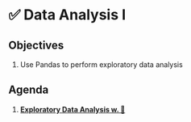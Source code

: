 <!---
{"next":"Lectures/Lecture16.md","title":"✅ Data Analysis I"}
-->

# ✅ Data Analysis I


## Objectives

1. Use Pandas to perform exploratory data analysis


## Agenda

1. **[Exploratory Data Analysis w. 🐼](../Topics/preprocessing.html)**